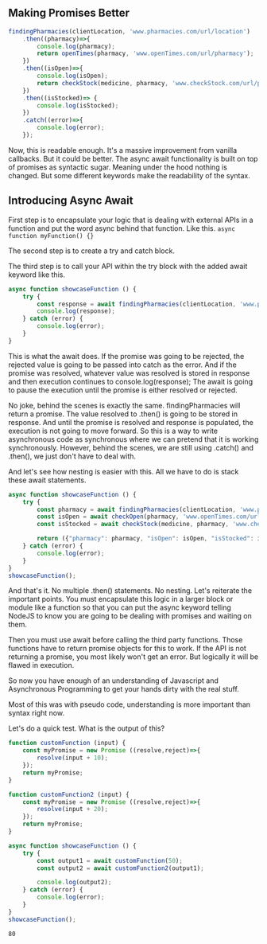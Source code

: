 ## Making Promises Better

```javascript
findingPharmacies(clientLocation, 'www.pharmacies.com/url/location')
	.then((pharmacy)=>{
		console.log(pharmacy);
		return openTimes(pharmacy, 'www.openTimes.com/url/pharmacy');
	})
	.then((isOpen)=>{
		console.log(isOpen);
		return checkStock(medicine, pharmacy, 'www.checkStock.com/url/pharmacy/medicine');
	})
	.then((isStocked)=> {
		console.log(isStocked);
	})
	.catch((error)=>{
		console.log(error);
	});
```

Now, this is readable enough. It's a massive improvement from vanilla callbacks. But it could be better. 
The async await functionality is built on top of promises as syntactic sugar. Meaning under the hood 
nothing is changed. But some different keywords make the readability of the syntax.

## Introducing Async Await

First step is to encapsulate your logic that is dealing with external APIs in a function and put the word
async behind that function. Like this.
`async function myFunction() {}`

The second step is to create a try and catch block. 

The third step is to call your API within the try block with the added await keyword like this.

```javascript
async function showcaseFunction () {
	try {
		const response = await findingPharmacies(clientLocation, 'www.pharmacies.com/url/location');
		console.log(response);
	} catch (error) {
		console.log(error);
	}
}
```
This is what the await does. If the promise was going to be rejected, the rejected value is going to be 
passed into catch as the error. And if the promise was resolved, whatever value was resolved is 
stored in response and then execution continues to console.log(response); The await is going to pause the 
execution until the promise is either resolved or rejected. 

No joke, behind the scenes is exactly the same. findingPharmacies will return a promise. The value resolved 
to .then() is going to be stored in response. And until the promise is resolved and response is populated, 
the execution is not going to move forward. So this is a way to write asynchronous code as synchronous 
where we can pretend that it is working synchronously. However, behind the scenes, we are still using .catch() and
.then(), we just don't have to deal with. 

And let's see how nesting is easier with this. All we have to do is stack these await statements. 

```javascript
async function showcaseFunction () {
	try {
		const pharmacy = await findingPharmacies(clientLocation, 'www.pharmacies.com/url/location');
		const isOpen = await checkOpen(pharmacy, 'www.openTimes.com/url/pharmacy');
		const isStocked = await checkStock(medicine, pharmacy, 'www.checkStock.com/url/pharmacy/medicine');

		return ({"pharmacy": pharmacy, "isOpen": isOpen, "isStocked": isStocked});
	} catch (error) {
		console.log(error);
	}
}
showcaseFunction();
```

And that's it. No multiple .then() statements. No nesting. Let's reiterate the important points. 
You must encapsulate this logic in a larger block or module like a function so that you can put the 
async keyword telling NodeJS to know you are going to be dealing with promises and waiting on them. 

Then you must use await before calling the third party functions. Those functions have to return promise 
objects for this to work. If the API is not returning a promise, you most likely won't get an error. But 
logically it will be flawed in execution. 

So now you have enough of an understanding of Javascript and Asynchronous Programming to get your hands
dirty with the real stuff. 

Most of this was with pseudo code, understanding is more important than syntax right now. 

Let's do a quick test. What is the output of this? 

```javascript
function customFunction (input) {
	const myPromise = new Promise ((resolve,reject)=>{
		resolve(input + 10);
	});
	return myPromise;
}

function customFunction2 (input) {
	const myPromise = new Promise ((resolve,reject)=>{
		resolve(input + 20);
	});
	return myPromise;
}

async function showcaseFunction () {
	try {
		const output1 = await customFunction(50);
		const output2 = await customFunction2(output1);

		console.log(output2);
	} catch (error) {
		console.log(error);
	}
}
showcaseFunction();
```
```text
80
```